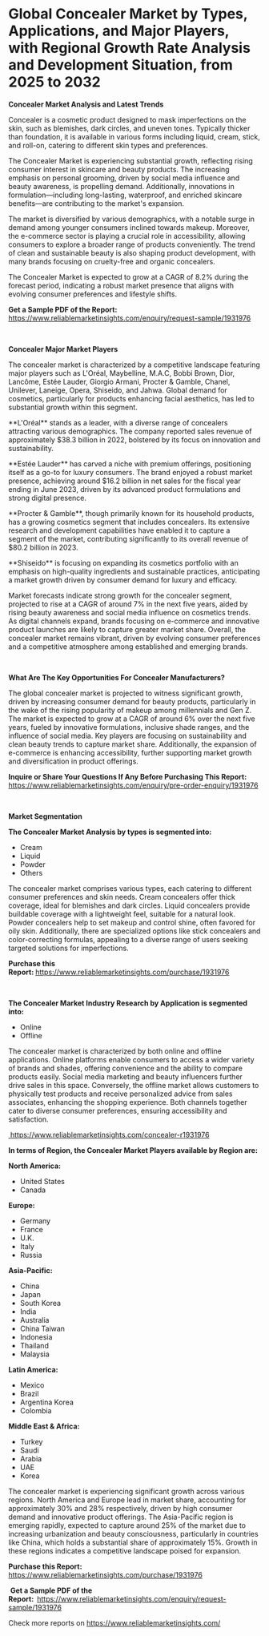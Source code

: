 <p><h1>Global Concealer Market by Types, Applications, and Major Players, with Regional Growth Rate Analysis and Development Situation, from 2025 to 2032</h1></p><p><strong>Concealer Market Analysis and Latest Trends</strong></p>
<p><p>Concealer is a cosmetic product designed to mask imperfections on the skin, such as blemishes, dark circles, and uneven tones. Typically thicker than foundation, it is available in various forms including liquid, cream, stick, and roll-on, catering to different skin types and preferences. </p><p>The Concealer Market is experiencing substantial growth, reflecting rising consumer interest in skincare and beauty products. The increasing emphasis on personal grooming, driven by social media influence and beauty awareness, is propelling demand. Additionally, innovations in formulation—including long-lasting, waterproof, and enriched skincare benefits—are contributing to the market's expansion.</p><p>The market is diversified by various demographics, with a notable surge in demand among younger consumers inclined towards makeup. Moreover, the e-commerce sector is playing a crucial role in accessibility, allowing consumers to explore a broader range of products conveniently. The trend of clean and sustainable beauty is also shaping product development, with many brands focusing on cruelty-free and organic concealers.</p><p>The Concealer Market is expected to grow at a CAGR of 8.2% during the forecast period, indicating a robust market presence that aligns with evolving consumer preferences and lifestyle shifts.</p></p>
<p><strong>Get a Sample PDF of the Report:&nbsp;</strong> <a href="https://www.reliablemarketinsights.com/enquiry/request-sample/1931976?utm_campaign=2179&utm_medium=2&utm_source=Github&utm_content=ia&utm_term=04042025&utm_id=concealer">https://www.reliablemarketinsights.com/enquiry/request-sample/1931976</a></p>
<p>&nbsp;</p>
<p><strong>Concealer Major Market Players</strong></p>
<p><p>The concealer market is characterized by a competitive landscape featuring major players such as L'Oréal, Maybelline, M.A.C, Bobbi Brown, Dior, Lancôme, Estée Lauder, Giorgio Armani, Procter & Gamble, Chanel, Unilever, Laneige, Opera, Shiseido, and Jahwa. Global demand for cosmetics, particularly for products enhancing facial aesthetics, has led to substantial growth within this segment.</p><p>**L'Oréal** stands as a leader, with a diverse range of concealers attracting various demographics. The company reported sales revenue of approximately $38.3 billion in 2022, bolstered by its focus on innovation and sustainability.</p><p>**Estée Lauder** has carved a niche with premium offerings, positioning itself as a go-to for luxury consumers. The brand enjoyed a robust market presence, achieving around $16.2 billion in net sales for the fiscal year ending in June 2023, driven by its advanced product formulations and strong digital presence.</p><p>**Procter & Gamble**, though primarily known for its household products, has a growing cosmetics segment that includes concealers. Its extensive research and development capabilities have enabled it to capture a segment of the market, contributing significantly to its overall revenue of $80.2 billion in 2023.</p><p>**Shiseido** is focusing on expanding its cosmetics portfolio with an emphasis on high-quality ingredients and sustainable practices, anticipating a market growth driven by consumer demand for luxury and efficacy.</p><p>Market forecasts indicate strong growth for the concealer segment, projected to rise at a CAGR of around 7% in the next five years, aided by rising beauty awareness and social media influence on cosmetics trends. As digital channels expand, brands focusing on e-commerce and innovative product launches are likely to capture greater market share. Overall, the concealer market remains vibrant, driven by evolving consumer preferences and a competitive atmosphere among established and emerging brands.</p></p>
<p>&nbsp;</p>
<p><strong>What Are The Key Opportunities For Concealer Manufacturers?</strong></p>
<p><p>The global concealer market is projected to witness significant growth, driven by increasing consumer demand for beauty products, particularly in the wake of the rising popularity of makeup among millennials and Gen Z. The market is expected to grow at a CAGR of around 6% over the next five years, fueled by innovative formulations, inclusive shade ranges, and the influence of social media. Key players are focusing on sustainability and clean beauty trends to capture market share. Additionally, the expansion of e-commerce is enhancing accessibility, further supporting market growth and diversification in product offerings.</p></p>
<p><strong>Inquire or Share Your Questions If Any Before Purchasing This Report:</strong> <a href="https://www.reliablemarketinsights.com/enquiry/pre-order-enquiry/1931976?utm_campaign=2179&utm_medium=2&utm_source=Github&utm_content=ia&utm_term=04042025&utm_id=concealer">https://www.reliablemarketinsights.com/enquiry/pre-order-enquiry/1931976</a></p>
<p>&nbsp;</p>
<p><strong>Market Segmentation</strong></p>
<p><strong>The Concealer Market Analysis by types is segmented into:</strong></p>
<p><ul><li>Cream</li><li>Liquid</li><li>Powder</li><li>Others</li></ul></p>
<p><p>The concealer market comprises various types, each catering to different consumer preferences and skin needs. Cream concealers offer thick coverage, ideal for blemishes and dark circles. Liquid concealers provide buildable coverage with a lightweight feel, suitable for a natural look. Powder concealers help to set makeup and control shine, often favored for oily skin. Additionally, there are specialized options like stick concealers and color-correcting formulas, appealing to a diverse range of users seeking targeted solutions for imperfections.</p></p>
<p><strong>Purchase this Report:&nbsp;</strong><a href="https://www.reliablemarketinsights.com/purchase/1931976?utm_campaign=2179&utm_medium=2&utm_source=Github&utm_content=ia&utm_term=04042025&utm_id=concealer">https://www.reliablemarketinsights.com/purchase/1931976</a></p>
<p>&nbsp;</p>
<p><strong>The Concealer Market Industry Research by Application is segmented into:</strong></p>
<p><ul><li>Online</li><li>Offline</li></ul></p>
<p><p>The concealer market is characterized by both online and offline applications. Online platforms enable consumers to access a wider variety of brands and shades, offering convenience and the ability to compare products easily. Social media marketing and beauty influencers further drive sales in this space. Conversely, the offline market allows customers to physically test products and receive personalized advice from sales associates, enhancing the shopping experience. Both channels together cater to diverse consumer preferences, ensuring accessibility and satisfaction.</p></p>
<p><a href="https://www.reliablemarketinsights.com/concealer-r1931976?utm_campaign=2179&utm_medium=2&utm_source=Github&utm_content=ia&utm_term=04042025&utm_id=concealer">&nbsp;https://www.reliablemarketinsights.com/concealer-r1931976</a></p>
<p><strong>In terms of Region, the Concealer Market Players available by Region are:</strong></p>
<p>
    <p> <strong> North America: </strong>
        <ul>
            <li>United States</li>
            <li>Canada</li>
        </ul>
        </p> 
    <p> <strong> Europe: </strong>
        <ul>
            <li>Germany</li>
            <li>France</li>
            <li>U.K.</li>
            <li>Italy</li>
            <li>Russia</li>
        </ul>
        </p> 
    <p> <strong> Asia-Pacific: </strong>
        <ul>
            <li>China</li>
            <li>Japan</li>
            <li>South Korea</li>
            <li>India</li>
            <li>Australia</li>
            <li>China Taiwan</li>
            <li>Indonesia</li>
            <li>Thailand</li>
            <li>Malaysia</li>
        </ul>
        </p> 
    <p> <strong> Latin America: </strong>
        <ul>
            <li>Mexico</li>
            <li>Brazil</li>
            <li>Argentina Korea</li>
            <li>Colombia</li>
        </ul>
        </p> 
    <p> <strong> Middle East & Africa: </strong>
        <ul>
            <li>Turkey</li>
            <li>Saudi</li>
            <li>Arabia</li>
            <li>UAE</li>
            <li>Korea</li>
        </ul>
    </p>
    </p>
<p><p>The concealer market is experiencing significant growth across various regions. North America and Europe lead in market share, accounting for approximately 30% and 28% respectively, driven by high consumer demand and innovative product offerings. The Asia-Pacific region is emerging rapidly, expected to capture around 25% of the market due to increasing urbanization and beauty consciousness, particularly in countries like China, which holds a substantial share of approximately 15%. Growth in these regions indicates a competitive landscape poised for expansion.</p></p>
<p><strong>Purchase this Report: </strong><a href="https://www.reliablemarketinsights.com/purchase/1931976?utm_campaign=2179&utm_medium=2&utm_source=Github&utm_content=ia&utm_term=04042025&utm_id=concealer">https://www.reliablemarketinsights.com/purchase/1931976</a></p>
<p>&nbsp;<strong>Get a Sample PDF of the Report:&nbsp;&nbsp;</strong><a href="https://www.reliablemarketinsights.com/enquiry/request-sample/1931976?utm_campaign=2179&utm_medium=2&utm_source=Github&utm_content=ia&utm_term=04042025&utm_id=concealer">https://www.reliablemarketinsights.com/enquiry/request-sample/1931976</a></p>
<p><strong></strong></p>
<p>Check more reports on <a href="https://www.reliablemarketinsights.com/?utm_campaign=2179&utm_medium=2&utm_source=Github&utm_content=ia&utm_term=04042025&utm_id=concealer">https://www.reliablemarketinsights.com/</a></p>